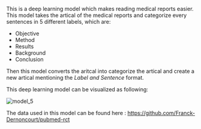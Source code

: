 This is a deep learning model which makes reading medical reports easier. This model takes the artical of the medical reports and categorize every sentences in 5 different labels, which are:
- Objective
- Method
- Results
- Background
- Conclusion

Then this model converts the aritcal into categorize the artical and create a new artical mentioning the *Label and Sentence* format.

This deep learning model can be visualized as following:


![model_5](https://user-images.githubusercontent.com/63279581/214818079-00c4e1ac-3f03-4d8b-90ca-b21da492ea05.png)


The data used in this model can be found here : https://github.com/Franck-Dernoncourt/pubmed-rct
